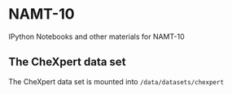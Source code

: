 # NAMT-10
IPython Notebooks and other materials for NAMT-10

## The CheXpert data set

The CheXpert data set is mounted into `/data/datasets/chexpert`

